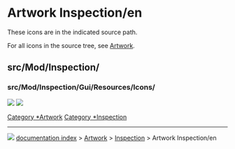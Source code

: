 # Artwork Inspection/en
These icons are in the indicated source path.

For all icons in the source tree, see [Artwork](Artwork.md).

## src/Mod/Inspection/

### src/Mod/Inspection/Gui/Resources/Icons/

![](images/Workbench_Inspection.svg ) ![](images/inspect_pipette.svg )



[Category   *Artwork](Category_Artwork.md) [Category   *Inspection](Category_Inspection.md)



---
![](images/Right_arrow.png) [documentation index](../README.md) > [Artwork](Category_Artwork.md) > [Inspection](Category_Inspection.md) > Artwork Inspection/en
